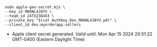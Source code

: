 ```
node apple-gen-secret.mjs \
--key_id M86WL4J8YV \
--team_id 24TXZ384X3 \
--private_key "$(cat AuthKey_Dev_M86WL4J8YV.p8)" \
--client_id dev.myorderapp.sellers
```

- Apple client secret generated. Valid until: Mon Apr 15 2024 20:51:22 GMT-0400 (Eastern Daylight Time)
